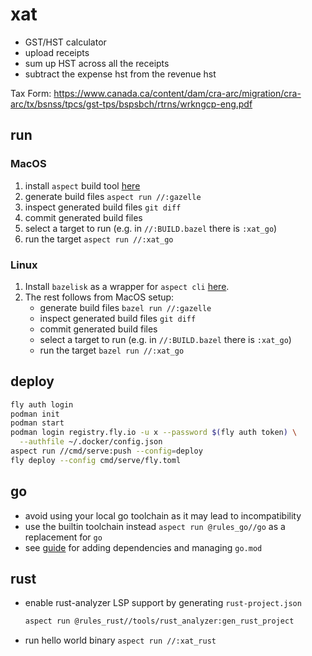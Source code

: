 # xat

- GST/HST calculator
- upload receipts
- sum up HST across all the receipts
- subtract the expense hst from the revenue hst

Tax Form: https://www.canada.ca/content/dam/cra-arc/migration/cra-arc/tx/bsnss/tpcs/gst-tps/bspsbch/rtrns/wrkngcp-eng.pdf

## run
### MacOS
1. install `aspect` build tool [here](https://github.com/aspect-build/aspect-cli?tab=readme-ov-file#installation)
2. generate build files `aspect run //:gazelle`
3. inspect generated build files `git diff`
4. commit generated build files
5. select a target to run (e.g. in `//:BUILD.bazel` there is `:xat_go`)
6. run the target `aspect run //:xat_go`

### Linux
1. Install `bazelisk` as a wrapper for `aspect cli` [here](https://github.com/bazelbuild/bazelisk?tab=readme-ov-file#installation).
2. The rest follows from MacOS setup:
    - generate build files `bazel run //:gazelle`
    - inspect generated build files `git diff`
    - commit generated build files
    - select a target to run (e.g. in `//:BUILD.bazel` there is `:xat_go`)
    - run the target `bazel run //:xat_go`

## deploy

```bash
fly auth login
podman init
podman start
podman login registry.fly.io -u x --password $(fly auth token) \
  --authfile ~/.docker/config.json
aspect run //cmd/serve:push --config=deploy
fly deploy --config cmd/serve/fly.toml
```

## go

- avoid using your local go toolchain as it may lead to incompatibility
- use the builtin toolchain instead `aspect run @rules_go//go` as a replacement for `go`
- see [guide](https://github.com/bazelbuild/rules_go/blob/master/docs/go/core/bzlmod.md) for adding dependencies and managing `go.mod`

## rust

- enable rust-analyzer LSP support by generating `rust-project.json`
  ```bash
  aspect run @rules_rust//tools/rust_analyzer:gen_rust_project
  ```
- run hello world binary `aspect run //:xat_rust`
